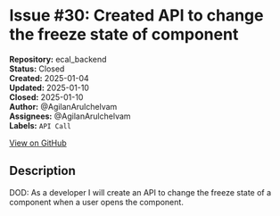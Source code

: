 # Issue #30: Created API to change the freeze state of component

**Repository:** ecal_backend  
**Status:** Closed  
**Created:** 2025-01-04  
**Updated:** 2025-01-10  
**Closed:** 2025-01-10  
**Author:** @AgilanArulchelvam  
**Assignees:** @AgilanArulchelvam  
**Labels:** `API Call`  

[View on GitHub](https://github.com/Simtestlab/ecal_backend/issues/30)

## Description

DOD: As a developer I will create an API to change the freeze state of a component when a user opens the component.